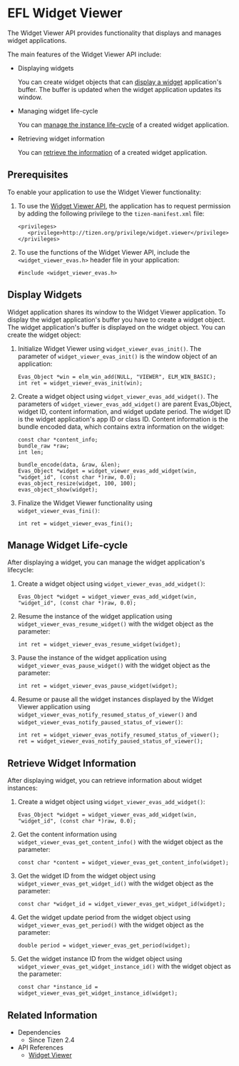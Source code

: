 # EFL Widget Viewer


The Widget Viewer API provides functionality that displays and manages widget applications.

The main features of the Widget Viewer API include:

- Displaying widgets

  You can create widget objects that can [display a widget](#display) application's buffer. The buffer is updated when the widget application updates its window.

- Managing widget life-cycle

  You can [manage the instance life-cycle](#manage_life-cycle) of a created widget application.

- Retrieving widget information

  You can [retrieve the information](#retrieve_information) of a created widget application.



## Prerequisites

To enable your application to use the Widget Viewer functionality:

1.  To use the [Widget Viewer API](../../api/common/latest/group__CAPI__WIDGET__VIEWER__EVAS__MODULE.html), the application has to request permission by adding the following privilege to the `tizen-manifest.xml` file:

    ```
    <privileges>
       <privilege>http://tizen.org/privilege/widget.viewer</privilege>
    </privileges>
    ```

2.  To use the functions of the Widget Viewer API, include the `<widget_viewer_evas.h>` header file in your application:

    ```
    #include <widget_viewer_evas.h>
    ```

<a name="display"></a>
## Display Widgets

Widget application shares its window to the Widget Viewer application. To display the widget application's buffer you have to create a widget object. The widget application's buffer is displayed on the widget object. You can create the widget object:

1. Initialize Widget Viewer using `widget_viewer_evas_init()`. The parameter of `widget_viewer_evas_init()` is the window object of an application:

   ```
   Evas_Object *win = elm_win_add(NULL, "VIEWER", ELM_WIN_BASIC);
   int ret = widget_viewer_evas_init(win);
   ```

2. Create a widget object using `widget_viewer_evas_add_widget()`. The parameters of `widget_viewer_evas_add_widget()` are parent Evas_Object, widget ID, content information, and widget update period. The widget ID is the widget application's app ID or class ID. Content information is the bundle encoded data, which contains extra information on the widget:

   ```
   const char *content_info;
   bundle_raw *raw;
   int len;

   bundle_encode(data, &raw, &len);
   Evas_Object *widget = widget_viewer_evas_add_widget(win, "widget_id", (const char *)raw, 0.0);
   evas_object_resize(widget, 100, 100);
   evas_object_show(widget);
   ```

3. Finalize the Widget Viewer functionality using `widget_viewer_evas_fini()`:

   ```
   int ret = widget_viewer_evas_fini();
   ```

<a name="manage_life-cycle"></a>
## Manage Widget Life-cycle

After displaying a widget, you can manage the widget application's lifecycle:

1. Create a widget object using `widget_viewer_evas_add_widget()`:

   ```
   Evas_Object *widget = widget_viewer_evas_add_widget(win, "widget_id", (const char *)raw, 0.0);
   ```

2. Resume the instance of the widget application using `widget_viewer_evas_resume_widget()` with the widget object as the parameter:

   ```
   int ret = widget_viewer_evas_resume_widget(widget);
   ```

3. Pause the instance of the widget application using `widget_viewer_evas_pause_widget()` with the widget object as the parameter:

   ```
   int ret = widget_viewer_evas_pause_widget(widget);
   ```

4. Resume or pause all the widget instances displayed by the Widget Viewer application using `widget_viewer_evas_notify_resumed_status_of_viewer()` and `widget_viewer_evas_notify_paused_status_of_viewer()`:

   ```
   int ret = widget_viewer_evas_notify_resumed_status_of_viewer();
   ret = widget_viewer_evas_notify_paused_status_of_viewer();
   ```

<a name="retrieve_information"></a>
## Retrieve Widget Information

After displaying widget, you can retrieve information about widget instances:

1. Create a widget object using `widget_viewer_evas_add_widget()`:

   ```
   Evas_Object *widget = widget_viewer_evas_add_widget(win, "widget_id", (const char *)raw, 0.0);
   ```

2. Get the content information using `widget_viewer_evas_get_content_info()` with the widget object as the parameter:

   ```
   const char *content = widget_viewer_evas_get_content_info(widget);
   ```

3. Get the widget ID from the widget object using `widget_viewer_evas_get_widget_id()` with the widget object as the parameter:

   ```
   const char *widget_id = widget_viewer_evas_get_widget_id(widget);
   ```

4. Get the widget update period from the widget object using `widget_viewer_evas_get_period()` with the widget object as the parameter:

   ```
   double period = widget_viewer_evas_get_period(widget);
   ```

5. Get the widget instance ID from the widget object using `widget_viewer_evas_get_widget_instance_id()` with the widget object as the parameter:

   ```
   const char *instance_id = widget_viewer_evas_get_widget_instance_id(widget);
   ```

## Related Information
- Dependencies
  - Since Tizen 2.4
- API References
  - [Widget Viewer](../../api/common/latest/group__CAPI__WIDGET__VIEWER__EVAS__MODULE.html)
